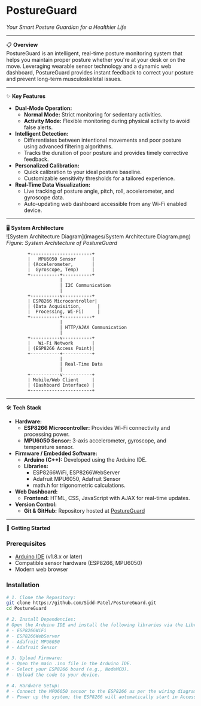 # PostureGuard  
*Your Smart Posture Guardian for a Healthier Life*  

---

📋 **Overview**  
PostureGuard is an intelligent, real-time posture monitoring system that helps you maintain proper posture whether you're at your desk or on the move. Leveraging wearable sensor technology and a dynamic web dashboard, PostureGuard provides instant feedback to correct your posture and prevent long-term musculoskeletal issues.

---

✨ **Key Features**  
- **Dual-Mode Operation:**  
  - **Normal Mode:** Strict monitoring for sedentary activities.  
  - **Activity Mode:** Flexible monitoring during physical activity to avoid false alerts.
- **Intelligent Detection:**  
  - Differentiates between intentional movements and poor posture using advanced filtering algorithms.
  - Tracks the duration of poor posture and provides timely corrective feedback.
- **Personalized Calibration:**  
  - Quick calibration to your ideal posture baseline.
  - Customizable sensitivity thresholds for a tailored experience.
- **Real-Time Data Visualization:**  
  - Live tracking of posture angle, pitch, roll, accelerometer, and gyroscope data.
  - Auto-updating web dashboard accessible from any Wi-Fi enabled device.

---

🖥️ **System Architecture**  
![System Architecture Diagram](images/System Architecture Diagram.png)  
*Figure: System Architecture of PostureGuard*  

            +-----------------------+
            |   MPU6050 Sensor      |
            | (Accelerometer,       |
            |  Gyroscope, Temp)     |
            +-----------+-----------+
                        |
                        | I2C Communication
                        |
            +-----------v-----------+
            | ESP8266 Microcontroller|
            | (Data Acquisition,      |
            |  Processing, Wi-Fi)     |
            +-----------+-----------+
                        |
                        | HTTP/AJAX Communication
                        |
            +-----------v-----------+
            |   Wi-Fi Network       |
            | (ESP8266 Access Point)|
            +-----------+-----------+
                        |
                        | Real-Time Data
                        |
            +-----------v-----------+
            | Mobile/Web Client     |
            | (Dashboard Interface) |
            +-----------------------+

---

🛠️ **Tech Stack**  
- **Hardware:**  
  - **ESP8266 Microcontroller:** Provides Wi-Fi connectivity and processing power.  
  - **MPU6050 Sensor:** 3-axis accelerometer, gyroscope, and temperature sensor.
- **Firmware / Embedded Software:**  
  - **Arduino (C++):** Developed using the Arduino IDE.
  - **Libraries:**  
    - ESP8266WiFi, ESP8266WebServer  
    - Adafruit MPU6050, Adafruit Sensor  
    - math.h for trigonometric calculations.
- **Web Dashboard:**  
  - **Frontend:** HTML, CSS, JavaScript with AJAX for real-time updates.
- **Version Control:**  
  - **Git & GitHub:** Repository hosted at [PostureGuard](https://github.com/Sidd-Patel/PostureGuard)

---

🚀 **Getting Started**

### Prerequisites  
- [Arduino IDE](https://www.arduino.cc/en/software) (v1.8.x or later)  
- Compatible sensor hardware (ESP8266, MPU6050)  
- Modern web browser

### Installation

```bash
# 1. Clone the Repository:
git clone https://github.com/Sidd-Patel/PostureGuard.git
cd PostureGuard

# 2. Install Dependencies:
# Open the Arduino IDE and install the following libraries via the Library Manager:
# - ESP8266WiFi
# - ESP8266WebServer
# - Adafruit MPU6050
# - Adafruit Sensor

# 3. Upload Firmware:
# - Open the main .ino file in the Arduino IDE.
# - Select your ESP8266 board (e.g., NodeMCU).
# - Upload the code to your device.

# 4. Hardware Setup:
# - Connect the MPU6050 sensor to the ESP8266 as per the wiring diagram provided in the docs.
# - Power up the system; the ESP8266 will automatically start in Access Point mode.
